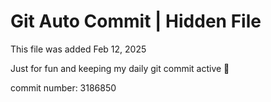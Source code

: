 # Git Auto Commit | Hidden File

This file was added Feb 12, 2025

Just for fun and keeping my daily git commit active 🤪

commit number: 3186850
